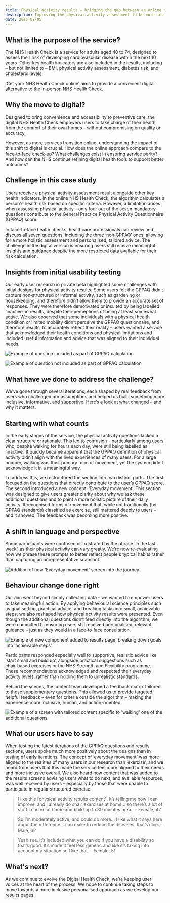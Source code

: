 ```yaml
---
title: Physical activity results – bridging the gap between an online and face‑to‑face service
description: Improving the physical activity assessment to be more inclusive by recognising ‘everyday movement’ alongside structured exercise.
date: 2025-08-05
---
```


## What is the purpose of the service?

The NHS Health Check is a service for adults aged 40 to 74, designed to assess their risk of developing cardiovascular disease within the next 10 years. Other key health indicators are also included in the results, including – but not limited to – BMI, physical activity assessment, diabetes risk, and cholesterol levels.

‘Get your NHS Health Check online’ aims to provide a convenient digital alternative to the in‑person NHS Health Check.

## Why the move to digital?

Designed to bring convenience and accessibility to preventive care, the digital NHS Health Check empowers users to take charge of their health from the comfort of their own homes – without compromising on quality or accuracy. 

However, as more services transition online, understanding the impact of this shift to digital is crucial. How does the online approach compare to the face‑to‑face check‑up? What challenges exist in ensuring service parity? And how can the NHS continue refining digital health tools to support better outcomes?

## Challenge in this case study

Users receive a physical activity assessment result alongside other key health indicators. In the online NHS Health Check, the algorithm calculates a person's health risk based on specific criteria. However, a limitation arises when assessing physical activity – only four out of the seven mandatory questions contribute to the General Practice Physical Activity Questionnaire (GPPAQ) score.

In face‑to‑face health checks, healthcare professionals can review and discuss all seven questions, including the three ‘non‑GPPAQ’ ones, allowing for a more holistic assessment and personalised, tailored advice. The challenge in the digital version is ensuring users still receive meaningful insights and guidance despite the more restricted data available for their risk calculation.

## Insights from initial usability testing

Our early user research in private beta highlighted some challenges with initial designs for physical activity results. Some users felt the GPPAQ didn’t capture non‑structured or informal activity, such as gardening or housekeeping, and therefore didn’t allow them to provide an accurate set of responses. They were therefore demotivated or insulted by being labelled ‘inactive’ in results, despite their perceptions of being at least somewhat active. We also observed that some individuals with a physical health condition or limited mobility didn’t perceive the GPPAQ questionnaire, and therefore results, to accurately reflect their reality – users wanted a service that acknowledged their health conditions and physical limitations and included useful information and advice that was aligned to their individual needs.

![Example of question included as part of GPPAQ calculation](Exercise.png  "Figure 1 – Example of question included as part of GPPAQ calculation")

![Example of question not included as part of GPPAQ calculation](Walking.png "Figure 2 – Example of question not included as part of GPPAQ calculation")

## What have we done to address the challenge?

We’ve gone through several iterations, each shaped by real feedback from users who challenged our assumptions and helped us build something more inclusive, informative, and supportive. Here’s a look at what changed – and why it matters.

## Starting with what counts

In the early stages of the service, the physical activity questions lacked a clear structure or rationale. This led to confusion – particularly among users who, despite walking for hours each day, were still being labelled as ‘inactive’. It quickly became apparent that the GPPAQ definition of physical activity didn’t align with the lived experiences of many users. For a large number, walking was their primary form of movement, yet the system didn't acknowledge it in a meaningful way.

To address this, we restructured the section into two distinct parts. The first focused on the questions that directly contribute to the user’s GPPAQ score. The second introduced a new concept: ‘Everyday movement’. This section was designed to give users greater clarity about why we ask these additional questions and to paint a more holistic picture of their daily activity. It recognised forms of movement that, while not traditionally (by GPPAQ standards) classified as exercise, still mattered deeply to users – and it showed. The feedback was becoming more positive.

## A shift in language and perspective

Some participants were confused or frustrated by the phrase ‘in the last week’, as their physical activity can vary greatly. We’re now re‑evaluating how we phrase these prompts to better reflect people's typical habits rather than capturing an unrepresentative snapshot.

![Addition of new 'Everyday movement' screen into the journey](activities.png "Figure 3 – Addition of new 'Everyday movement' screen into the journey")

## Behaviour change done right

Our aim went beyond simply collecting data – we wanted to empower users to take meaningful action. By applying behavioural science principles such as goal setting, practical advice, and breaking tasks into small, achievable steps, we also reshaped how physical activity results were presented. Even though the additional questions didn’t feed directly into the algorithm, we were committed to ensuring users still received personalised, relevant guidance – just as they would in a face‑to‑face consultation.

![Example of new component added to results page, breaking down goals into ‘achievable steps’](start-small.png "Figure 4 – Example of new component added to results page, breaking down goals into 'achievable steps'")

Participants responded especially well to supportive, realistic advice like ‘start small and build up’, alongside practical suggestions such as chair‑based exercises or the NHS Strength and Flexibility programme. These recommendations acknowledged and respected their everyday activity levels, rather than holding them to unrealistic standards.

Behind the scenes, the content team developed a feedback matrix tailored to these supplementary questions. This allowed us to provide targeted, helpful feedback – even for criteria outside the algorithm – making the experience more inclusive, human, and action-oriented.

![Example of a screen with tailored content specific to 'walking' one of the additional questions](physical-results.png "Figure 5 – Example of a screen with tailored content specific to ‘walking‘ one of the additional questions")

## What our users have to say

When testing the latest iterations of the GPPAQ questions and results sections, users spoke much more positively about the designs than in testing of early iterations. The concept of ‘everyday movement’ was more aligned to the realities of many users in our research than ‘exercise’, and we heard from users that this made the service feel more aligned to their needs and more inclusive overall. We also heard how content that was added to the results screens advising users what to do next, and available resources, was well received  by users – especially by those that were unable to participate in regular structured exercise:

> I like this [physical activity results content], it’s telling me how I can improve, and I already do chair exercises at home… so there’s a lot of stuff I can do at home and build up to 30 minutes or so.
– Female, 47

> So I’m moderately active, and could do more… I like what it says here about the difference it can make to reduce the diseases, that’s nice.
– Male, 62

> Yeah see, it’s included what you can do if you have a disability so that’s good. It’s made it feel less generic and like it’s taking into account my situation so I like that.
– Female, 51

## What's next?

As we continue to evolve the Digital Health Check, we’re keeping user voices at the heart of the process. We hope to continue taking steps to move towards a more inclusive personalised approach as we develop our results pages.
